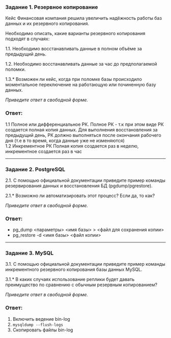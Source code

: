 ### Задание 1. Резервное копирование

Кейс
Финансовая компания решила увеличить надёжность работы баз данных и их резервного копирования.

Необходимо описать, какие варианты резервного копирования подходят в случаях:

1.1. Необходимо восстанавливать данные в полном объёме за предыдущий день.

1.2. Необходимо восстанавливать данные за час до предполагаемой поломки.

1.3.* Возможен ли кейс, когда при поломке базы происходило моментальное переключение на работающую или починенную базу данных.

*Приведите ответ в свободной форме.*  

### Ответ:  

1.1 Полное или дифференциальное РК. Полное РК - т.к при этом виде РК создается полная копия данных. Для выполнения восстановления за предыдущий день, РК должно выполняться
после окончания рабочего дня (т.е в то время, когда данные уже не изменяются)  
1.2 Инкрементное РК  Полная копия создается раз в неделю, инкрементное создается раз в час

---

### Задание 2. PostgreSQL

2.1. С помощью официальной документации приведите пример команды резервирования данных и восстановления БД (pgdump/pgrestore).

2.1.* Возможно ли автоматизировать этот процесс? Если да, то как?

*Приведите ответ в свободной форме.*  

### Ответ:  

* pg_dump <параметры> <имя базы> > <файл для сохранения копии> 
* pg_restore -d <имя базы> <файл копии>  

---

### Задание 3. MySQL

3.1. С помощью официальной документации приведите пример команды инкрементного резервного копирования базы данных MySQL.

3.1.* В каких случаях использование реплики будет давать преимущество по сравнению с обычным резервным копированием?

*Приведите ответ в свободной форме.*  

### Ответ:  

1. Включить ведение bin-log
2. ``` mysqldump --flush-logs ```
3. Скопировать файлы bin-log